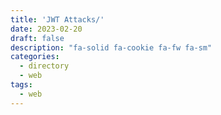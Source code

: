 ```yaml
---
title: 'JWT Attacks/'
date: 2023-02-20
draft: false
description: "fa-solid fa-cookie fa-fw fa-sm"
categories:
  - directory
  - web
tags:
  - web
---
```


